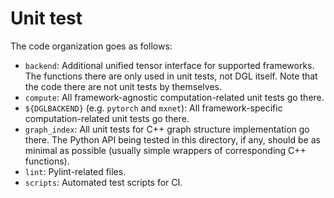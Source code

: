 Unit test
===

The code organization goes as follows:

* `backend`: Additional unified tensor interface for supported frameworks.
  The functions there are only used in unit tests, not DGL itself.  Note that
  the code there are not unit tests by themselves.
* `compute`: All framework-agnostic computation-related unit tests go there.
* `${DGLBACKEND}` (e.g. `pytorch` and `mxnet`): All framework-specific
  computation-related unit tests go there.
* `graph_index`: All unit tests for C++ graph structure implementation go
  there.  The Python API being tested in this directory, if any, should be
  as minimal as possible (usually simple wrappers of corresponding C++
  functions).
* `lint`: Pylint-related files.
* `scripts`: Automated test scripts for CI.
